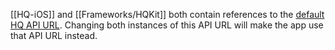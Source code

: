 [[HQ-iOS]] and [[Frameworks/HQKit]] both contain references to the [default HQ API URL](https://api-quiz.hype.space). Changing both instances of this API URL will make the app use that API URL instead.